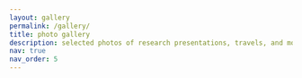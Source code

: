 ```yaml
---
layout: gallery
permalink: /gallery/
title: photo gallery
description: selected photos of research presentations, travels, and more.
nav: true
nav_order: 5
---
```


